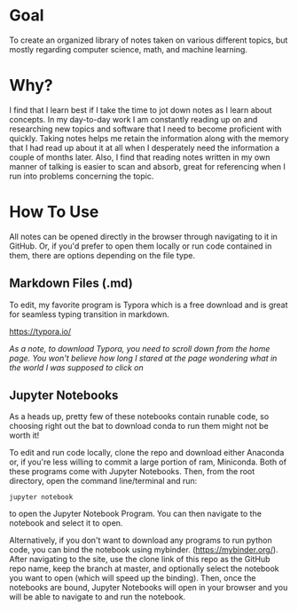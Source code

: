 # Goal

To create an organized library of notes taken on various different topics, but mostly regarding computer science, math, and machine learning.

# Why?

I find that I learn best if I take the time to jot down notes as I learn about concepts. In my day-to-day work I am constantly reading up on and researching new topics and software that I need to become proficient with quickly. Taking notes helps me retain the information along with the memory that I had read up about it at all when I desperately need the information a couple of months later. Also, I find that reading notes written in my own manner of talking is easier to scan and absorb, great for referencing when I run into problems concerning the topic.

# How To Use

All notes can be opened directly in the browser through navigating to it in GitHub. Or, if you'd prefer to open them locally or run code contained in them, there are options depending on the file type.

## Markdown Files (.md)

To edit, my favorite program is Typora which is a free download and is great for seamless typing transition in markdown.

https://typora.io/

*As a note, to download Typora, you need to scroll down from the home page. You won't believe how long I stared at the page wondering what in the world I was supposed to click on*

## Jupyter Notebooks

As a heads up, pretty few of these notebooks contain runable code, so choosing right out the bat to download conda to run them might not be worth it!

To edit and run code locally, clone the repo and download either Anaconda or, if you're less willing to commit a large portion of ram, Miniconda. Both of these programs come with Jupyter Notebooks. Then, from the root directory, open the command line/terminal and run:

`jupyter notebook`

to open the Jupyter Notebook Program. You can then navigate to the notebook and select it to open.

Alternatively, if you don't want to download any programs to run python code, you can bind the notebook using mybinder. (https://mybinder.org/). After navigating to the site, use the clone link of this repo as the GitHub repo name, keep the branch at master, and optionally select the notebook you want to open (which will speed up the binding). Then, once the notebooks are bound, Jupyter Notebooks will open in your browser and you will be able to navigate to and run the notebook.
